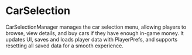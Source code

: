 # CarSelection
CarSelectionManager manages the car selection menu, allowing players to browse, view details, and buy cars if they have enough in-game money. It updates UI, saves and loads player data with PlayerPrefs, and supports resetting all saved data for a smooth experience.
